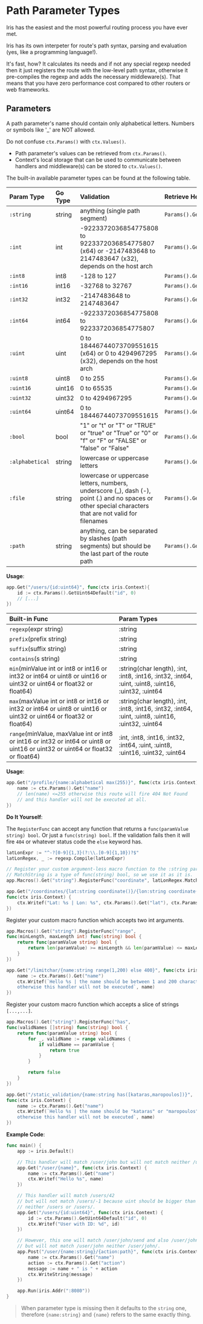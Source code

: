 # Path Parameter Types

Iris has the easiest and the most powerful routing process you have ever met.

Iris has its own interpeter for route's path syntax, parsing and evaluation \(yes, like a programming language!\).

It's fast, how? It calculates its needs and if not any special regexp needed then it just registers the route with the low-level path syntax, otherwise it pre-compiles the regexp and adds the necessary middleware\(s\). That means that you have zero performance cost compared to other routers or web frameworks.

## Parameters

A path parameter's name should contain only alphabetical letters. Numbers or symbols like '\_' are NOT allowed.

Do not confuse `ctx.Params()` with `ctx.Values()`.

* Path parameter's values can be retrieved from `ctx.Params()`.
* Context's local storage that can be used to communicate between handlers and middleware\(s\) can be stored to `ctx.Values()`.

The built-in available parameter types can be found at the following table.

| Param Type | Go Type | Validation | Retrieve Helper |
| :--- | :--- | :--- | :--- |
| `:string` | string | anything \(single path segment\) | `Params().Get` |
| `:int` | int | -9223372036854775808 to 9223372036854775807 \(x64\) or -2147483648 to 2147483647 \(x32\), depends on the host arch | `Params().GetInt` |
| `:int8` | int8 | -128 to 127 | `Params().GetInt8` |
| `:int16` | int16 | -32768 to 32767 | `Params().GetInt16` |
| `:int32` | int32 | -2147483648 to 2147483647 | `Params().GetInt32` |
| `:int64` | int64 | -9223372036854775808 to 9223372036854775807 | `Params().GetInt64` |
| `:uint` | uint | 0 to 18446744073709551615 \(x64\) or 0 to 4294967295 \(x32\), depends on the host arch | `Params().GetUint` |
| `:uint8` | uint8 | 0 to 255 | `Params().GetUint8` |
| `:uint16` | uint16 | 0 to 65535 | `Params().GetUint16` |
| `:uint32` | uint32 | 0 to 4294967295 | `Params().GetUint32` |
| `:uint64` | uint64 | 0 to 18446744073709551615 | `Params().GetUint64` |
| `:bool` | bool | "1" or "t" or "T" or "TRUE" or "true" or "True" or "0" or "f" or "F" or "FALSE" or "false" or "False" | `Params().GetBool` |
| `:alphabetical` | string | lowercase or uppercase letters | `Params().Get` |
| `:file` | string | lowercase or uppercase letters, numbers, underscore \(\_\), dash \(-\), point \(.\) and no spaces or other special characters that are not valid for filenames | `Params().Get` |
| `:path` | string | anything, can be separated by slashes \(path segments\) but should be the last part of the route path | `Params().Get` |

**Usage**:

```go
app.Get("/users/{id:uint64}", func(ctx iris.Context){
    id := ctx.Params().GetUint64Default("id", 0)
    // [...]
})
```

| Built-in Func | Param Types |
| :--- | :--- |
| `regexp`\(expr string\) | :string |
| `prefix`\(prefix string\) | :string |
| `suffix`\(suffix string\) | :string |
| `contains`\(s string\) | :string |
| `min`\(minValue int or int8 or int16 or int32 or int64 or uint8 or uint16 or uint32 or uint64  or float32 or float64\) | :string\(char length\), :int, :int8, :int16, :int32, :int64, :uint, :uint8, :uint16, :uint32, :uint64 |
| `max`\(maxValue int or int8 or int16 or int32 or int64 or uint8 or uint16 or uint32 or uint64 or float32 or float64\) | :string\(char length\), :int, :int8, :int16, :int32, :int64, :uint, :uint8, :uint16, :uint32, :uint64 |
| `range`\(minValue, maxValue int or int8 or int16 or int32 or int64 or uint8 or uint16 or uint32 or uint64 or float32 or float64\) | :int, :int8, :int16, :int32, :int64, :uint, :uint8, :uint16, :uint32, :uint64 |

**Usage**:

```go
app.Get("/profile/{name:alphabetical max(255)}", func(ctx iris.Context){
    name := ctx.Params().Get("name")
    // len(name) <=255 otherwise this route will fire 404 Not Found
    // and this handler will not be executed at all.
})
```

**Do It Yourself**:

The `RegisterFunc` can accept any function that returns a `func(paramValue string) bool`. Or just a `func(string) bool`. If the validation fails then it will fire `404` or whatever status code the `else` keyword has.

```go
latLonExpr := "^-?[0-9]{1,3}(?:\\.[0-9]{1,10})?$"
latLonRegex, _ := regexp.Compile(latLonExpr)

// Register your custom argument-less macro function to the :string param type.
// MatchString is a type of func(string) bool, so we use it as it is.
app.Macros().Get("string").RegisterFunc("coordinate", latLonRegex.MatchString)

app.Get("/coordinates/{lat:string coordinate()}/{lon:string coordinate()}",
func(ctx iris.Context) {
    ctx.Writef("Lat: %s | Lon: %s", ctx.Params().Get("lat"), ctx.Params().Get("lon"))
})
```

Register your custom macro function which accepts two int arguments.

```go
app.Macros().Get("string").RegisterFunc("range",
func(minLength, maxLength int) func(string) bool {
    return func(paramValue string) bool {
        return len(paramValue) >= minLength && len(paramValue) <= maxLength
    }
})

app.Get("/limitchar/{name:string range(1,200) else 400}", func(ctx iris.Context) {
    name := ctx.Params().Get("name")
    ctx.Writef(`Hello %s | the name should be between 1 and 200 characters length
    otherwise this handler will not be executed`, name)
})
```

Register your custom macro function which accepts a slice of strings `[...,...]`.

```go
app.Macros().Get("string").RegisterFunc("has",
func(validNames []string) func(string) bool {
    return func(paramValue string) bool {
        for _, validName := range validNames {
            if validName == paramValue {
                return true
            }
        }

        return false
    }
})

app.Get("/static_validation/{name:string has([kataras,maropoulos])}",
func(ctx iris.Context) {
    name := ctx.Params().Get("name")
    ctx.Writef(`Hello %s | the name should be "kataras" or "maropoulos"
    otherwise this handler will not be executed`, name)
})
```

**Example Code**:

```go
func main() {
    app := iris.Default()

    // This handler will match /user/john but will not match neither /user/ or /user.
    app.Get("/user/{name}", func(ctx iris.Context) {
        name := ctx.Params().Get("name")
        ctx.Writef("Hello %s", name)
    })

    // This handler will match /users/42
    // but will not match /users/-1 because uint should be bigger than zero
    // neither /users or /users/.
    app.Get("/users/{id:uint64}", func(ctx iris.Context) {
        id := ctx.Params().GetUint64Default("id", 0)
        ctx.Writef("User with ID: %d", id)
    })

    // However, this one will match /user/john/send and also /user/john/everything/else/here
    // but will not match /user/john neither /user/john/.
    app.Post("/user/{name:string}/{action:path}", func(ctx iris.Context) {
        name := ctx.Params().Get("name")
        action := ctx.Params().Get("action")
        message := name + " is " + action
        ctx.WriteString(message)
    })

    app.Run(iris.Addr(":8080"))
}
```

> When parameter type is missing then it defaults to the `string` one, therefore `{name:string}` and `{name}` refers to the same exactly thing.

